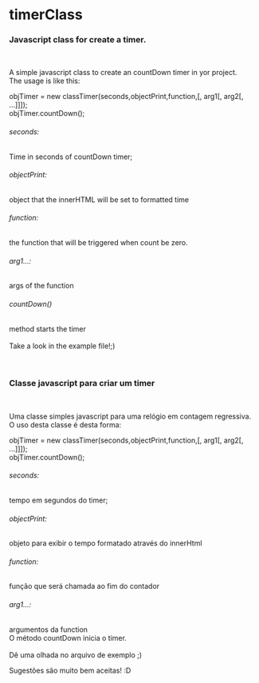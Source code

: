 # timerClass
<h3>Javascript class for create a timer.</h3><br/> 

A simple javascript class to create an countDown timer in yor project.<br/>
The usage is like this:<br/>

objTimer = new classTimer(seconds,objectPrint,function,[, arg1[, arg2[, ...]]]);<br/>
objTimer.countDown();<br/>

<h6>seconds:</h6>Time in seconds of countDown timer;<br/>
<h6>objectPrint:</h6> object that the innerHTML will be set to formatted time<br/>
<h6>function:</h6> the function that will be triggered when count be zero.<br/>
<h6>arg1...:</h6> args of the function<br/>
<h6>countDown()</h6> method starts the timer<br/>
<br/>
Take a look in the example file!;)<br/>
<br/>
<br/>
<h3>Classe javascript para criar um timer</h3><br/>

Uma classe simples javascript para uma relógio em contagem regressiva.<br/>
O uso desta classe é desta forma:<br/>

objTimer = new classTimer(seconds,objectPrint,function,[, arg1[, arg2[, ...]]]);<br/>
objTimer.countDown();<br/>

<h6>seconds:</h6>tempo em segundos do timer;<br/>
<h6>objectPrint:</h6> objeto para exibir o tempo formatado através do innerHtml<br/>
<h6>function:</h6> função que será chamada ao fim do contador<br/>
<h6>arg1...:</h6> argumentos da function<br/>
O método countDown inicia o timer.<br/>
<br/>
Dê uma olhada no arquivo de exemplo ;) <br/>

Sugestões são muito bem aceitas! :D

